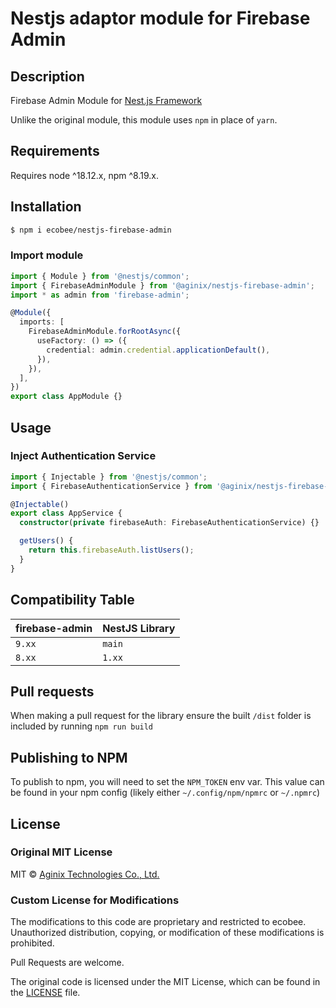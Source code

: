 # Nestjs adaptor module for Firebase Admin

## Description

Firebase Admin Module for [Nest.js Framework](https://nestjs.com/)

Unlike the original module, this module uses `npm` in place of `yarn`.

## Requirements

Requires node ^18.12.x, npm ^8.19.x.

## Installation

```bash
$ npm i ecobee/nestjs-firebase-admin
```

### Import module

```typescript
import { Module } from '@nestjs/common';
import { FirebaseAdminModule } from '@aginix/nestjs-firebase-admin';
import * as admin from 'firebase-admin';

@Module({
  imports: [
    FirebaseAdminModule.forRootAsync({
      useFactory: () => ({
        credential: admin.credential.applicationDefault(),
      }),
    }),
  ],
})
export class AppModule {}
```

## Usage

### Inject Authentication Service

```typescript
import { Injectable } from '@nestjs/common';
import { FirebaseAuthenticationService } from '@aginix/nestjs-firebase-admin';

@Injectable()
export class AppService {
  constructor(private firebaseAuth: FirebaseAuthenticationService) {}

  getUsers() {
    return this.firebaseAuth.listUsers();
  }
}
```

## Compatibility Table

| firebase-admin | NestJS Library |
| -------------- | -------------- |
| `9.xx`         | `main`         |
| `8.xx`         | `1.xx`         |

## Pull requests

When making a pull request for the library ensure the built `/dist` folder is included by running `npm run build`

## Publishing to NPM

To publish to npm, you will need to set the `NPM_TOKEN` env var. This value can be found in your npm config (likely either `~/.config/npm/npmrc` or `~/.npmrc`)

## License

### Original MIT License

MIT © [Aginix Technologies Co., Ltd.](https://github.com/Aginix/nestjs-firebase-admin)

### Custom License for Modifications

The modifications to this code are proprietary and restricted to ecobee. Unauthorized distribution, copying, or modification of these modifications is prohibited.

Pull Requests are welcome.

The original code is licensed under the MIT License, which can be found in the [LICENSE](./LICENCE) file.
